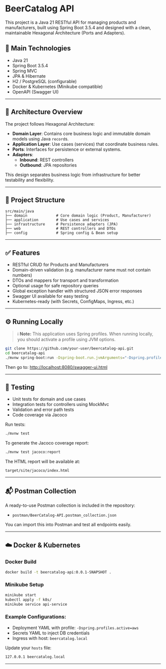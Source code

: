 # BeerCatalog API

This project is a Java 21 RESTful API for managing products and manufacturers, built using Spring Boot 3.5.4 and designed with a clean, maintainable Hexagonal Architecture (Ports and Adapters).

## 🚀 Main Technologies

- Java 21
- Spring Boot 3.5.4
- Spring MVC
- JPA & Hibernate
- H2 / PostgreSQL (configurable)
- Docker & Kubernetes (Minikube compatible)
- OpenAPI (Swagger UI)

---

## 🧱 Architecture Overview

The project follows Hexagonal Architecture:

- **Domain Layer**: Contains core business logic and immutable domain models using Java `record`s.
- **Application Layer**: Use cases (services) that coordinate business rules.
- **Ports**: Interfaces for persistence or external systems.
- **Adapters**:
    - **Inbound**: REST controllers
    - **Outbound**: JPA repositories

This design separates business logic from infrastructure for better testability and flexibility.

---

## 🧩 Project Structure

```plaintext
src/main/java
├── domain             # Core domain logic (Product, Manufacturer)
├── application        # Use cases and services
├── infrastructure     # Persistence adapters (JPA)
├── web                # REST controllers and DTOs
├── config             # Spring config & Bean setup
```

---

## ✅ Features

- RESTful CRUD for Products and Manufacturers
- Domain-driven validation (e.g. manufacturer name must not contain numbers)
- DTOs and mappers for transport and transformation
- Optional usage for safe repository queries
- Global exception handler with structured JSON error responses
- Swagger UI available for easy testing
- Kubernetes-ready (with Secrets, ConfigMaps, Ingress, etc.)

---

## ⚙️ Running Locally

> ℹ️ **Note:** This application uses Spring profiles. When running locally, you should activate a profile using JVM options.

```bash
git clone https://github.com/your-user/beercatalog-api.git
cd beercatalog-api
./mvnw spring-boot:run -Dspring-boot.run.jvmArguments="-Dspring.profiles.active=local"
```

Then go to: [http://localhost:8080/swagger-ui.html](http://localhost:8080/swagger-ui.html)

---

## 🧪 Testing

- Unit tests for domain and use cases
- Integration tests for controllers using MockMvc
- Validation and error path tests
- Code coverage via Jacoco

Run tests:

```bash
./mvnw test
```

To generate the Jacoco coverage report:

```bash
./mvnw test jacoco:report
```

The HTML report will be available at:

```
target/site/jacoco/index.html
```

---

## 📬 Postman Collection

A ready-to-use Postman collection is included in the repository:

- `postman/BeerCatalog-API.postman_collection.json`

You can import this into Postman and test all endpoints easily.

---

## ☁️ Docker & Kubernetes

### Docker Build

```bash
docker build -t beercatalog-api:0.0.1-SNAPSHOT .
```

### Minikube Setup

```bash
minikube start
kubectl apply -f k8s/
minikube service api-service
```

### Example Configurations:

- Deployment YAML with profile: `-Dspring.profiles.active=aws`
- Secrets YAML to inject DB credentials
- Ingress with host: `beercatalog.local`

Update your `hosts` file:

```bash
127.0.0.1 beercatalog.local
```

---


